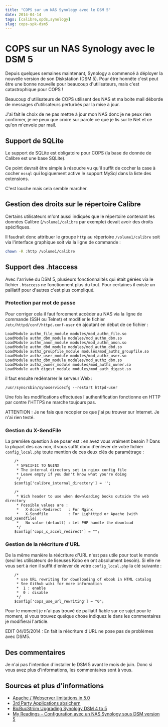```yaml
---
title: "COPS sur un NAS Synology avec le DSM 5"
date: 2014-04-14
tags: [calibre,opds,synology]
slug: cops-spk-dsm5
---
```

# COPS sur un NAS Synology avec le DSM 5

Depuis quelques semaines maintenant, Synology a commencé à déployer la nouvelle version de son Diskstation (DSM 5). Pour être honnête c'est peut être une bonne nouvelle pour beaucoup d'utilisateurs, mais c'est catastrophique pour COPS !

Beaucoup d'utilisateurs de COPS utilisent des NAS et ma boite mail déborde de messages d'utilisateurs perturbés par la mise à jour.

J'ai fait le choix de ne pas mettre à jour mon NAS donc je ne peux rien confirmer, je ne peux que croire sur parole ce que je lis sur le Net et ce qu'on m'envoie par mail.

## Support de SQLite

Le support de SQLite est obligatoire pour COPS (la base de donnée de Calibre est une base SQLite).

Ce point devrait être simple à résoudre vu qu'il suffit de cocher la case à cocher `mssql` qui logiquement active le support MySql dans la liste des extensions.

C'est louche mais cela semble marcher.

## Gestion des droits sur le répertoire Calibre

Certains utilisateurs m'ont aussi indiqués que le répertoire contenant les données Calibre (`/volume1/calibre` par exemple) devait avoir des droits spécifiques.

Il faudrait donc attribuer le groupe `http` au répertoire `/volume1/calibre` soit via l'interface graphique soit via la ligne de commande :

```bash
chown -R :http /volume1/calibre
```

## Support des .htaccess

Avec l'arrivée du DSM 5, plusieurs fonctionnalités qui était gérées via le fichier `.htaccess` ne fonctionnent plus du tout. Pour certaines il existe un palliatif pour d'autres c'est plus compliqué.

### Protection par mot de passe

Pour corriger cela il faut forcement accéder au NAS via la ligne de commande (SSH ou Telnet) et modifier le fichier `/etc/httpd/conf/httpd.conf-user` en ajoutant en début de ce fichier :

```
LoadModule authn_file_module modules/mod_authn_file.so
LoadModule authn_dbm_module modules/mod_authn_dbm.so
LoadModule authn_anon_module modules/mod_authn_anon.so
LoadModule authn_dbd_module modules/mod_authn_dbd.so
LoadModule authz_groupfile_module modules/mod_authz_groupfile.so
LoadModule authz_user_module modules/mod_authz_user.so
LoadModule authz_dbm_module modules/mod_authz_dbm.so
LoadModule authz_owner_module modules/mod_authz_owner.so
LoadModule auth_digest_module modules/mod_auth_digest.so
```

il faut ensuite redémarrer le serveur Web :

```
/usr/syno/sbin/synoservicecfg --restart httpd-user
```

Une fois les modifications effectuées l'authentification fonctionne en HTTP par contre l'HTTPS ne marche toujours pas.

ATTENTION : Je ne fais que recopier ce que j'ai pu trouver sur Internet. Je n'ai rien testé.

### Gestion du X-SendFile

La première question à se poser est : en avez vous vraiment besoin ? Dans la plupart des cas non, il vous suffit donc d'enlever de votre fichier `config_local.php` toute mention de ces deux clés de paramétrage :

```
    /*
     * SPECIFIC TO NGINX
     * The internal directory set in nginx config file
     * Leave empty if you don't know what you're doing
     */
    $config['calibre_internal_directory'] = '';

    /*
     * Wich header to use when downloading books outside the web directory
     * Possible values are :
     *   X-Accel-Redirect   : For Nginx
     *   X-Sendfile         : For Lightttpd or Apache (with mod_xsendfile)
     *   No value (default) : Let PHP handle the download
     */
    $config['cops_x_accel_redirect'] = "";
```

### Gestion de la réécriture d'URL

De la même manière la réécriture d'URL n'est pas utile pour tout le monde (seul les utilisateurs de liseuses Kobo en ont absolument besoin). Si elle ne vous sert à rien il suffit d'enlever de votre `config_local.php` la clé suivante :

```
    /*
     * use URL rewriting for downloading of ebook in HTML catalog
     * See Github wiki for more information
     *  1 : enable
     *  0 : disable
     */
    $config['cops_use_url_rewriting'] = "0";
```

Pour le moment je n'ai pas trouvé de palliatif fiable sur ce sujet pour le moment, si vous trouvez quelque chose indiquez le dans les commentaires je modifierai l'article.

EDIT 04/05/2014 : En fait la réécriture d'URL ne pose pas de problèmes avec DSM5.

## Des commentaires

Je n'ai pas l'intention d'installer le DSM 5 avant le mois de juin. Donc si vous avez plus d'informations, les commentaires sont à vous.

## Sources et plus d'informations

 * [Apache / Webserver limitations in 5.0](http://forum.synology.com/enu/viewtopic.php?f=232&t=79801)
 * [3rd Party Applications absichern](http://www.synology-wiki.de/index.php/3rd_Party_Applications_absichern)
 * [BicBucStriim Upgrading Synology DSM 4 to 5](https://github.com/rvolz/BicBucStriim/wiki/UpgradeSynology)
 * [My Readings – Configuration avec un NAS Synology sous DSM version 5](http://sbdomo.esy.es/2014/04/my-readings-configuration-dsm5/)